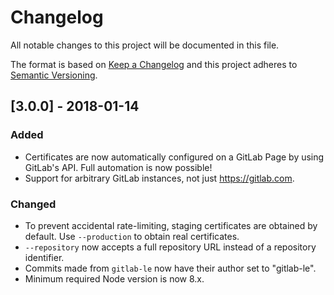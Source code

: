 # Changelog
All notable changes to this project will be documented in this file.

The format is based on [Keep a Changelog](http://keepachangelog.com/en/1.0.0/)
and this project adheres to [Semantic Versioning](http://semver.org/spec/v2.0.0.html).

## [3.0.0] - 2018-01-14

### Added
- Certificates are now automatically configured on a GitLab Page by using GitLab's API.
Full automation is now possible!
- Support for arbitrary GitLab instances, not just https://gitlab.com.

### Changed
- To prevent accidental rate-limiting, staging certificates are obtained by default. Use `--production` to obtain real certificates.
- `--repository` now accepts a full repository URL instead of a repository identifier.
- Commits made from `gitlab-le` now have their author set to "gitlab-le".
- Minimum required Node version is now 8.x.